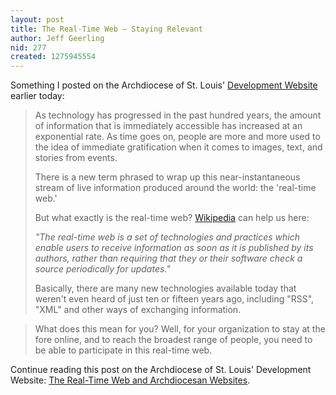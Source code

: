 ```yaml
---
layout: post
title: The Real-Time Web – Staying Relevant
author: Jeff Geerling
nid: 277
created: 1275945554
---
```

<p>Something I posted on the Archdiocese of St. Louis&#39; <a href="http://archstldev.com/">Development Website</a> earlier today:</p>
<blockquote>
<p>As technology has progressed in the past hundred years, the amount of information that is immediately accessible has increased at an exponential rate. As time goes on, people are more and more used to the idea of immediate gratification when it comes to images, text, and stories from events.</p>
<p>There is a new term phrased to wrap up this near-instantaneous stream of live information produced around the world: the &#39;real-time web.&#39;</p>
<p>But what exactly is the real-time web? <a href="http://en.wikipedia.org/wiki/Real-time_web">Wikipedia</a> can help us here:</p>
<p><em>&quot;The real-time web is a set of technologies and practices which enable users to receive information as soon as it is published by its authors, rather than requiring that they or their software check a source periodically for updates.&quot;</em></p>
<p>Basically, there are many new technologies available today that weren&#39;t even heard of just ten or fifteen years ago, including &quot;RSS&quot;, &quot;XML&quot; and other ways of exchanging information.</p>
</blockquote>
<blockquote>
<p>What does this mean for you? Well, for your organization to stay at the fore online, and to reach the broadest range of people, you need to be able to participate in this real-time web.</p>
</blockquote>
<p>Continue reading this post on the Archdiocese of St. Louis&#39; Development Website: <a href="http://archstldev.com/story/2010/real-time-web-and-ar">The Real-Time Web and Archdiocesan Websites</a>.</p>
